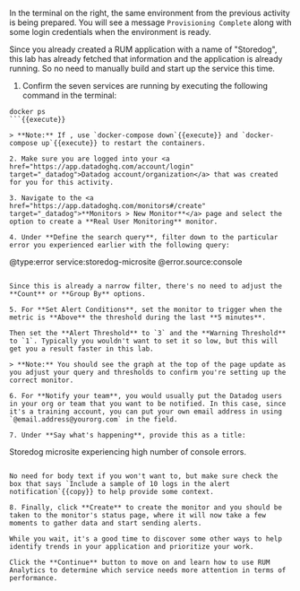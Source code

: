 In the terminal on the right, the same environment from the previous activity is being prepared. You will see a message `Provisioning Complete` along with some login credentials when the environment is ready.

Since you already created a RUM application with a name of "Storedog", this lab has already fetched that information and the application is already running. So no need to manually build and start up the service this time.

1. Confirm the seven services are running by executing the following command in the terminal:

  ```
  docker ps
  ```{{execute}}

  > **Note:** If , use `docker-compose down`{{execute}} and `docker-compose up`{{execute}} to restart the containers.

2. Make sure you are logged into your <a href="https://app.datadoghq.com/account/login" target="_datadog">Datadog account/organization</a> that was created for you for this activity. 

3. Navigate to the <a href="https://app.datadoghq.com/monitors#/create" target="_datadog">**Monitors > New Monitor**</a> page and select the option to create a **Real User Monitoring** monitor.

4. Under **Define the search query**, filter down to the particular error you experienced earlier with the following query:

  ```
  @type:error service:storedog-microsite @error.source:console
  ```{{copy}}

  Since this is already a narrow filter, there's no need to adjust the **Count** or **Group By** options.

5. For **Set Alert Conditions**, set the monitor to trigger when the metric is **Above** the threshold during the last **5 minutes**.

  Then set the **Alert Threshold** to `3` and the **Warning Threshold** to `1`. Typically you wouldn't want to set it so low, but this will get you a result faster in this lab.

  > **Note:** You should see the graph at the top of the page update as you adjust your query and thresholds to confirm you're setting up the correct monitor.

6. For **Notify your team**, you would usually put the Datadog users in your org or team that you want to be notified. In this case, since it's a training account, you can put your own email address in using `@email.address@yourorg.com` in the field.

7. Under **Say what's happening**, provide this as a title:

  ```
  Storedog microsite experiencing high number of console errors.
  ```{{copy}}

  No need for body text if you won't want to, but make sure check the box that says `Include a sample of 10 logs in the alert notification`{{copy}} to help provide some context.

8. Finally, click **Create** to create the monitor and you should be taken to the monitor's status page, where it will now take a few moments to gather data and start sending alerts.

While you wait, it's a good time to discover some other ways to help identify trends in your application and prioritize your work.

Click the **Continue** button to move on and learn how to use RUM Analytics to determine which service needs more attention in terms of performance.
